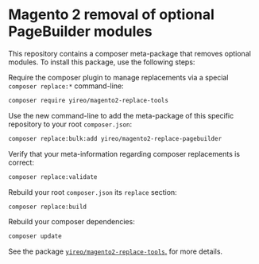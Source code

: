 # Magento 2 removal of optional PageBuilder modules
This repository contains a composer meta-package that removes optional modules. To install this package, use the following steps:

Require the composer plugin to manage replacements via a special `composer replace:*` command-line:
```bash
composer require yireo/magento2-replace-tools
```

Use the new command-line to add the meta-package of this specific repository to your root `composer.json`:
```bash
composer replace:bulk:add yireo/magento2-replace-pagebuilder
```

Verify that your meta-information regarding composer replacements is correct:
```bash
composer replace:validate
```

Rebuild your root `composer.json` its `replace` section:
```bash
composer replace:build
```

Rebuild your composer dependencies:
```bash
composer update
```

See the package [`yireo/magento2-replace-tools`.](https://github.com/yireo/magento2-replace-tools) for more details.
